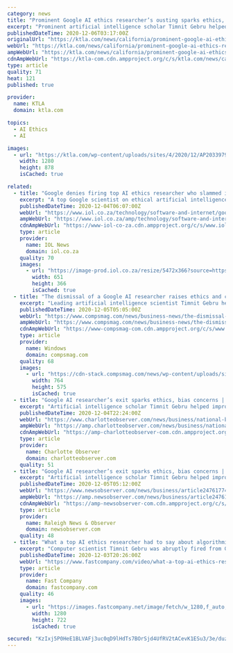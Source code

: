 ```yaml
---
category: news
title: "Prominent Google AI ethics researcher’s ousting sparks ethics, bias concerns"
excerpt: "Prominent artificial intelligence scholar Timnit Gebru helped improve Google’s public image as a company that elevates Black computer scientists and questions harmful uses of AI technology."
publishedDateTime: 2020-12-06T03:17:00Z
originalUrl: "https://ktla.com/news/california/prominent-google-ai-ethics-researchers-ousting-sparks-ethics-bias-concerns/"
webUrl: "https://ktla.com/news/california/prominent-google-ai-ethics-researchers-ousting-sparks-ethics-bias-concerns/"
ampWebUrl: "https://ktla.com/news/california/prominent-google-ai-ethics-researchers-ousting-sparks-ethics-bias-concerns/amp/"
cdnAmpWebUrl: "https://ktla-com.cdn.ampproject.org/c/s/ktla.com/news/california/prominent-google-ai-ethics-researchers-ousting-sparks-ethics-bias-concerns/amp/"
type: article
quality: 71
heat: 121
published: true

provider:
  name: KTLA
  domain: ktla.com

topics:
  - AI Ethics
  - AI

images:
  - url: "https://ktla.com/wp-content/uploads/sites/4/2020/12/AP20339793092004.jpg?w=1280"
    width: 1280
    height: 878
    isCached: true

related:
  - title: "Google denies firing top AI ethics researcher who slammed its diversity efforts"
    excerpt: "A top Google scientist on ethical artificial intelligence says she was fired after criticizing the company's diversity efforts."
    publishedDateTime: 2020-12-04T06:07:00Z
    webUrl: "https://www.iol.co.za/technology/software-and-internet/google-denies-firing-top-ai-ethics-researcher-who-slammed-its-diversity-efforts--1d2f449f-a5fb-40e2-bc2e-45998180f141"
    ampWebUrl: "https://www.iol.co.za/amp/technology/software-and-internet/google-denies-firing-top-ai-ethics-researcher-who-slammed-its-diversity-efforts--1d2f449f-a5fb-40e2-bc2e-45998180f141"
    cdnAmpWebUrl: "https://www-iol-co-za.cdn.ampproject.org/c/s/www.iol.co.za/amp/technology/software-and-internet/google-denies-firing-top-ai-ethics-researcher-who-slammed-its-diversity-efforts--1d2f449f-a5fb-40e2-bc2e-45998180f141"
    type: article
    provider:
      name: IOL News
      domain: iol.co.za
    quality: 70
    images:
      - url: "https://image-prod.iol.co.za/resize/5472x366?source=https://xlibris.public.prod.oc.inl.infomaker.io:8443/opencontent/objects/0e3c0e9e-e862-50ab-84ff-e1bcd9df7eb5&operation=CROP&offset=0x287&resize=5472x3078"
        width: 651
        height: 366
        isCached: true
  - title: "The dismissal of a Google AI researcher raises ethics and concerns about prejudice."
    excerpt: "Leading artificial intelligence scientist Timnit Gebru helped improve Google’s public image as a company that elevates black computer scientists and questions the harmful use of AI technology. But internally,"
    publishedDateTime: 2020-12-05T05:05:00Z
    webUrl: "https://www.compsmag.com/news/business-news/the-dismissal-of-a-google-ai-researcher-raises-ethics-and-concerns-about-prejudice/"
    ampWebUrl: "https://www.compsmag.com/news/business-news/the-dismissal-of-a-google-ai-researcher-raises-ethics-and-concerns-about-prejudice/amp/"
    cdnAmpWebUrl: "https://www-compsmag-com.cdn.ampproject.org/c/s/www.compsmag.com/news/business-news/the-dismissal-of-a-google-ai-researcher-raises-ethics-and-concerns-about-prejudice/amp/"
    type: article
    provider:
      name: Windows
      domain: compsmag.com
    quality: 68
    images:
      - url: "https://cdn-stack.compsmag.com/news/wp-content/uploads/sites/27/2020/12/1-130.jpg"
        width: 764
        height: 575
        isCached: true
  - title: "Google AI researcher’s exit sparks ethics, bias concerns | Charlotte Observer"
    excerpt: "Artificial intelligence scholar Timnit Gebru helped improve Google’s public image as a company that elevates Black computer scientists and questions harmful uses of AI technology."
    publishedDateTime: 2020-12-04T22:24:00Z
    webUrl: "https://www.charlotteobserver.com/news/business/national-business/article247617745.html"
    ampWebUrl: "https://amp.charlotteobserver.com/news/business/national-business/article247617745.html"
    cdnAmpWebUrl: "https://amp-charlotteobserver-com.cdn.ampproject.org/c/s/amp.charlotteobserver.com/news/business/national-business/article247617745.html"
    type: article
    provider:
      name: Charlotte Observer
      domain: charlotteobserver.com
    quality: 51
  - title: "Google AI researcher’s exit sparks ethics, bias concerns | Raleigh News & Observer"
    excerpt: "Artificial intelligence scholar Timnit Gebru helped improve Google’s public image as a company that elevates Black computer scientists and questions harmful uses of AI technology."
    publishedDateTime: 2020-12-05T05:12:00Z
    webUrl: "https://www.newsobserver.com/news/business/article247617745.html"
    ampWebUrl: "https://amp.newsobserver.com/news/business/article247617745.html"
    cdnAmpWebUrl: "https://amp-newsobserver-com.cdn.ampproject.org/c/s/amp.newsobserver.com/news/business/article247617745.html"
    type: article
    provider:
      name: Raleigh News & Observer
      domain: newsobserver.com
    quality: 48
  - title: "What a top AI ethics researcher had to say about algorithmic bias—before she was fired"
    excerpt: "Computer scientist Timnit Gebru was abruptly fired from Google's Ethical AI lab. Here are a few highlights from her session at the Fast Company Innovation Festival just a few months ago."
    publishedDateTime: 2020-12-03T20:26:00Z
    webUrl: "https://www.fastcompany.com/video/what-a-top-ai-ethics-researcher-had-to-say-about-algorithmic-biasbefore-she-was-fired/tLswTdKo"
    type: article
    provider:
      name: Fast Company
      domain: fastcompany.com
    quality: 46
    images:
      - url: "https://images.fastcompany.net/image/fetch/w_1280,f_auto,q_auto,fl_lossy/https://cdn.jwplayer.com/v2/media/tLswTdKo/poster.jpg?width=720"
        width: 1280
        height: 722
        isCached: true

secured: "KzIxj5P0HeE1BLVAFj3uc0qD9lHdTs7BOrSjd4UfRV2tACevK1ESu3/3e/duzOY7w//95FnlXeDnjFx3IMtutnV8k1hg1rLrEXtWtkaYJlygQwNW9jJDt3Y2KRI2R5owlIumZc3DNmnUNOxmmXH//1+5Per51ozeZYbUP+Gs9C3X1cQmzsnKqucZherHhTNaF9npIljLHyPB02pHW1Uk5qm71P9euggKYQf7csx/jIIgbl2dzR9x3eQODUX0qd0HK2eQr9fQgyxNl14M6C0vtsOOSjGC4OK61AskcIqKQv8YMNi1clitwELGV0/YD3fzND54aHwttgAi32Lwjvr/RVduwjNDH8Azm/ab4DELuxQ=;uV+mK98XGV4bspHRUKu2AA=="
---
```



